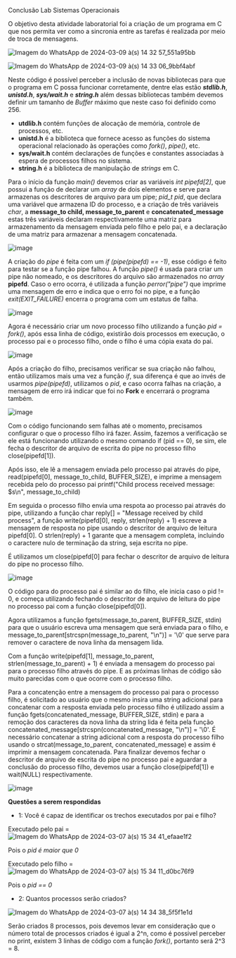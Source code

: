 Conclusão Lab Sistemas Operacionais

O objetivo desta atividade laboratorial foi a criação de um programa em C que nos permita ver como a sincronia entre as tarefas é realizada por meio de troca de mensagens.

![Imagem do WhatsApp de 2024-03-09 à(s) 14 32 57_551a95bb](https://github.com/OtavioBruzadin/LabsSistemasOperacionais/assets/89026599/b0ebfa84-f930-47cc-a562-45f247788777)

![Imagem do WhatsApp de 2024-03-09 à(s) 14 33 06_9bbf4abf](https://github.com/OtavioBruzadin/LabsSistemasOperacionais/assets/89026599/9eb7857c-fe2c-4059-be75-8cda8cb65765)

Neste código é possível perceber a inclusão de novas bibliotecas para que o programa em C possa funcionar corretamente, dentre elas estão ***stdlib.h***, ***unistd.h***, ***sys/wait.h*** e ***string.h*** além dessas bibliotecas também devemos definir um tamanho de *Buffer* máximo que neste caso foi definido como 256.

- **utdlib.h** contém funções de alocação de memória, controle de processos, etc.
- **unistd.h** é a biblioteca que fornece acesso as funções do sistema operacional relacionado às operações como *fork()*, *pipe()*, etc.
- **sys/wait.h** contém declarações de funções e constantes associadas à espera de processos filhos no sistema.
- **string.h** é a biblioteca de manipulação de *strings* em C.

Para o início da função *main()* devemos criar as variáveis *int pipefd[2]*, que possui a função de declarar um *array* de dois elementos e serve para armazenas os descritores de arquivo para um pipe; *pid_t pid*, que declara uma variável que armazena ID do processo, e a criação de três variáveis *char*, a **message_to child, message_to_parent** e **concatenated_message** estas três variáveis declaram respectivamente uma matriz para armazenamento da mensagem enviada pelo filho e pelo pai, e a declaração de uma matriz para armazenar a mensagem concatenada.

![image](https://github.com/OtavioBruzadin/LabsSistemasOperacionais/assets/89026599/c7eb2ad4-94ce-4f6e-b524-9bd6639419f7)

A criação do *pipe* é feita com um *if (pipe(pipefd) == -1)*, esse código é feito para testar se a função pipe falhou. A função *pipe()* é usada para criar um pipe não nomeado, e os descritores do arquivo são armazenados no *array* **pipefd**. Caso o erro ocorra, é utilizada a função *perror("pipe")* que imprime uma mensagem de erro e indica que o erro foi no pipe, e a função *exit(EXIT_FAILURE)* encerra o programa com um estatus de falha.

![image](https://github.com/OtavioBruzadin/LabsSistemasOperacionais/assets/89026599/c993a5c5-98fc-4301-ac3f-177f55b0b681)

Agora é necessário criar um novo processo filho utilizando a função *pid = fork()*, após essa linha de código, existirão dois processos em execução, o processo pai e o processo filho, onde o filho é uma cópia exata do pai.

![image](https://github.com/OtavioBruzadin/LabsSistemasOperacionais/assets/89026599/8d3394fc-0602-415d-bb82-ce7931121d4f)

Após a criação do filho, precisamos verificar se sua criação não falhou, então utilizamos mais uma vez a função *if*, sua diferença é que ao invés de usarmos *pipe(pipefd)*, utilizamos o *pid*, e caso ocorra falhas na criação, a mensagem de erro irá indicar que foi no **Fork** e encerrará o programa também.

![image](https://github.com/OtavioBruzadin/LabsSistemasOperacionais/assets/89026599/532f42db-f512-40bd-8e64-d7100746768e)

Com o código funcionando sem falhas até o momento, precisamos configurar o que o processo filho irá fazer. Assim, fazemos a verificação se ele está funcionando utilizando o mesmo comando if (pid == 0), se sim, ele fecha o descritor de arquivo de escrita do pipe no processo filho close(pipefd[1]).

Após isso, ele lê a mensagem enviada pelo processo pai através do pipe, read(pipefd[0], message_to_child, BUFFER_SIZE), e imprime a mensagem recebida pelo do processo pai printf("Child process received message: $s\n", message_to_child)

Em seguida o processo filho envia uma respota ao processo pai através do pipe, utilizando a função char reply[] = "Message received by child process", a função write(pipefd[0], reply, strlen(reply) + 1) escreve a mensagem de resposta no pipe usando o descritor de arquivo de leitura pipefd[0]. O strlen(reply) + 1 garante que a mensagem completa, incluindo o caractere nulo de terminação da string, seja escrita no pipe.

É utilizamos um close(pipefd[0] para fechar o descritor de arquivo de leitura do pipe no processo filho.

![image](https://github.com/OtavioBruzadin/LabsSistemasOperacionais/assets/89026599/020523d2-ab2d-436f-a0a6-dc2db01b0621)

O código para do processo pai é similar ao do filho, ele inicia caso o pid != 0, e começa utilizando fechando o descritor de arquivo de leitura do pipe no processo pai com a função close(pipefd[0]).


Agora utilizamos a função fgets(message_to_parent, BUFFER_SIZE, stdin) para que o usuário escreva uma mensagem que será enviada para o filho, e message_to_parent[strcspn(message_to_parent, "\n")] = '\0' que serve para remover o caractere de nova linha da mensagem lida.

Com a função write(pipefd[1], message_to_parent, strlen(message_to_parent) + 1) é enviada a mensagem do processo pai para o processo filho através do pipe. E as próximas linhas de código são muito parecidas com o que ocorre com o processo filho.

Para a concatenção entre a mensagem do processo pai para o processo filho, é solicitado ao usuário que o mesmo insira uma string adicional para concatenar com a resposta enviada pelo processo filho é utilizado assim a função fgets(concatenated_message, BUFFER_SIZE, stdin) e para a remoção dos caracteres da nova linha da string lida é feita pela função concatenated_message[strcspn(concatenated_message, "\n")] = '\0'.
É necessário concatenar a string adicional com a resposta do processo filho usando o strcat(message_to_parent, concatenated_message) e assim é imprimir a mensagem concatenada.
Para finalizar devemos fechar o descritor de arquivo de escrita do pipe no processo pai e aguardar a conclusão do processo filho, devemos usar a função close(pipefd[1]) e wait(NULL) respectivamente.

![image](https://github.com/OtavioBruzadin/LabsSistemasOperacionais/assets/89026599/e09c31ab-1d9e-4c2e-804c-becdfa9aadb0)





















**Questões a serem respondidas**

- 1: Você é capaz de identificar os trechos executados por pai e filho?

Executado pelo pai = ![Imagem do WhatsApp de 2024-03-07 à(s) 15 34 41_efaae1f2](https://github.com/OtavioBruzadin/LabsSistemasOperacionais/assets/89026599/6e3aa889-92f7-4094-a1c0-3c4f5fbf20df)

Pois o *pid é maior que 0*

Executado pelo filho = ![Imagem do WhatsApp de 2024-03-07 à(s) 15 34 11_d0bc76f9](https://github.com/OtavioBruzadin/LabsSistemasOperacionais/assets/89026599/fb2eb9fc-dfa7-45c7-a2a7-b4c783e22abb)

Pois o *pid == 0*

- 2: Quantos processos serão criados?

![Imagem do WhatsApp de 2024-03-07 à(s) 14 34 38_5f5f1e1d](https://github.com/OtavioBruzadin/LabsSistemasOperacionais/assets/89026599/c80d5af8-c5ad-43f9-86e0-74a68296b311)

Serão criados 8 processos, pois devemos levar em consideração que o número total de processos criados é igual a 2^n, como é possivel perceber no print, existem 3 linhas de código com a função *fork()*, portanto será 2^3 = 8.
